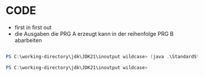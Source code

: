 # CODE
-   first in first out
-   die Ausgaben die PRG A erzeugt kann in der reihenfolge PRG B abarbeiten

```powershell

PS C:\working-directory\jdk\JDK21\inoutput wildcase> (java .\StandardStreams.java) | Out-file output.txt

PS C:\working-directory\jdk\JDK21\inoutput wildcase>
```
